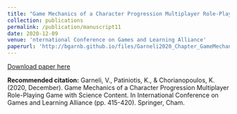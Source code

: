 ```yaml
---
title: "Game Mechanics of a Character Progression Multiplayer Role-Playing Game with Science Content"
collection: publications
permalink: /publication/manuscript11
date: 2020-12-09
venue: 'nternational Conference on Games and Learning Alliance'
paperurl: 'http://bgarnb.github.io/files/Garneli2020_Chapter_GameMechanicsOfACharacterProgr.pdf'
---
```



[Download paper here](http://bgarnb.github.io/files/Garneli2020_Chapter_GameMechanicsOfACharacterProgr.pdf)

<b> Recommended citation:</b> Garneli, V., Patiniotis, K., & Chorianopoulos, K. (2020, December). Game Mechanics of a Character Progression Multiplayer Role-Playing Game with Science Content. In International Conference on Games and Learning Alliance (pp. 415-420). Springer, Cham.
